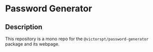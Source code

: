 # Password Generator

## Description

This repository is a mono repo for the `@victorspt/password-generator` package
and its webpage.

